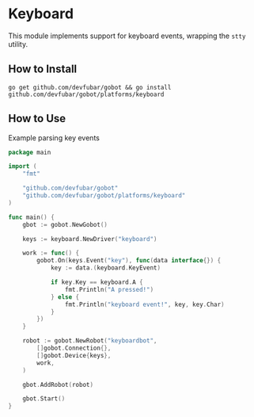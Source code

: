 # Keyboard

This module implements support for keyboard events, wrapping the `stty` utility.

## How to Install

```
go get github.com/devfubar/gobot && go install github.com/devfubar/gobot/platforms/keyboard
```

## How to Use

Example parsing key events

```go
package main

import (
	"fmt"

	"github.com/devfubar/gobot"
	"github.com/devfubar/gobot/platforms/keyboard"
)

func main() {
	gbot := gobot.NewGobot()

	keys := keyboard.NewDriver("keyboard")

	work := func() {
		gobot.On(keys.Event("key"), func(data interface{}) {
			key := data.(keyboard.KeyEvent)

			if key.Key == keyboard.A {
				fmt.Println("A pressed!")
			} else {
				fmt.Println("keyboard event!", key, key.Char)
			}
		})
	}

	robot := gobot.NewRobot("keyboardbot",
		[]gobot.Connection{},
		[]gobot.Device{keys},
		work,
	)

	gbot.AddRobot(robot)

	gbot.Start()
}
```
